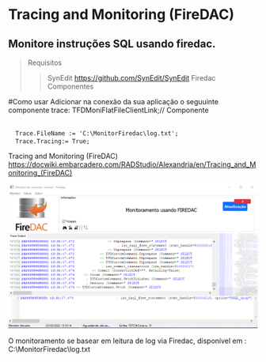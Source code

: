 # Tracing and Monitoring (FireDAC)
## Monitore instruções SQL usando firedac.

>Requisitos
>> SynEdit https://github.com/SynEdit/SynEdit
>> Firedac Componentes

#Como usar 
Adicionar na conexão da sua aplicação o seguuinte componente
trace: TFDMoniFlatFileClientLink;// Componente

```
    
  Trace.FileName := 'C:\MonitorFiredac\log.txt';
  Trace.Tracing:= True;

```

Tracing and Monitoring (FireDAC)
https://docwiki.embarcadero.com/RADStudio/Alexandria/en/Tracing_and_Monitoring_(FireDAC)

![alt](src/img/Print.png)


O monitoramento se basear em leitura de log via Firedac, disponível em : C:\MonitorFiredac\log.txt

